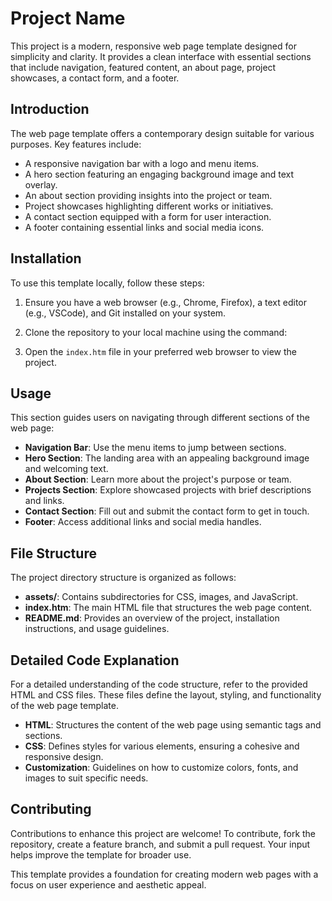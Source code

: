 # Project Name

This project is a modern, responsive web page template designed for simplicity and clarity. It provides a clean interface with essential sections that include navigation, featured content, an about page, project showcases, a contact form, and a footer.

## Introduction

The web page template offers a contemporary design suitable for various purposes. Key features include:

- A responsive navigation bar with a logo and menu items.
- A hero section featuring an engaging background image and text overlay.
- An about section providing insights into the project or team.
- Project showcases highlighting different works or initiatives.
- A contact section equipped with a form for user interaction.
- A footer containing essential links and social media icons.

## Installation

To use this template locally, follow these steps:

1. Ensure you have a web browser (e.g., Chrome, Firefox), a text editor (e.g., VSCode), and Git installed on your system.
2. Clone the repository to your local machine using the command:

3. Open the `index.htm` file in your preferred web browser to view the project.

## Usage

This section guides users on navigating through different sections of the web page:

- **Navigation Bar**: Use the menu items to jump between sections.
- **Hero Section**: The landing area with an appealing background image and welcoming text.
- **About Section**: Learn more about the project's purpose or team.
- **Projects Section**: Explore showcased projects with brief descriptions and links.
- **Contact Section**: Fill out and submit the contact form to get in touch.
- **Footer**: Access additional links and social media handles.

## File Structure

The project directory structure is organized as follows:

- **assets/**: Contains subdirectories for CSS, images, and JavaScript.
- **index.htm**: The main HTML file that structures the web page content.
- **README.md**: Provides an overview of the project, installation instructions, and usage guidelines.

## Detailed Code Explanation

For a detailed understanding of the code structure, refer to the provided HTML and CSS files. These files define the layout, styling, and functionality of the web page template.

- **HTML**: Structures the content of the web page using semantic tags and sections.
- **CSS**: Defines styles for various elements, ensuring a cohesive and responsive design.
- **Customization**: Guidelines on how to customize colors, fonts, and images to suit specific needs.

## Contributing

Contributions to enhance this project are welcome! To contribute, fork the repository, create a feature branch, and submit a pull request. Your input helps improve the template for broader use.

This template provides a foundation for creating modern web pages with a focus on user experience and aesthetic appeal.
